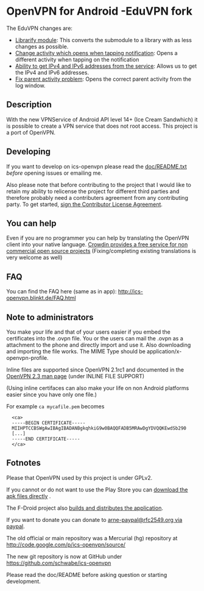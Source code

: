 OpenVPN for Android -EduVPN fork
=============

The EduVPN changes are:

* [Librarify module](https://github.com/egeniq/ics-openvpn/commit/a7529a8093db723b2dd1809adcde84700d9dd7c4): This converts the submodule to a library with as less changes as possible.
* [Change activity which opens when tapping notification](https://github.com/egeniq/ics-openvpn/commit/5d1778af0b5e43faaa24e2356c5383f5fd457dfe): Opens a different activity when tapping on the notification
* [Ability to get IPv4 and IPv6 addresses from the service](https://github.com/egeniq/ics-openvpn/commit/ec9097df75af7be93beaea0e82ab544420d0569e): Allows us to get the IPv4 and IPv6 addresses.
* [Fix parent activity problem](https://github.com/egeniq/ics-openvpn/commit/6ba82fdccb86ccd61b11c92d527ac7014f9ff06f): Opens the correct parent activity from the log window.

Description
------------
With the new VPNService of Android API level 14+ (Ice Cream Sandwhich) it is possible to create a VPN service that does not root access. This project is a port of OpenVPN.

Developing
---------------
If you want to develop on ics-openvpn please read the [doc/README.txt](https://github.com/schwabe/ics-openvpn/blob/master/doc/README.txt) *before* opening issues or emailing me. 

Also please note that before contributing to the project that I would like to retain my ability to relicense the project for different third parties and therefore probably need a contributers agreement from any contributing party. To get started, [sign the Contributor License Agreement](https://www.clahub.com/agreements/schwabe/ics-openvpn).

You can help
------------
Even if you are no programmer you can help by translating the OpenVPN client into your native language. [Crowdin provides a free service for non commercial open source projects](http://crowdin.net/project/ics-openvpn/invite) (Fixing/completing existing translations is very welcome as well)

FAQ
-----
You can find the FAQ here (same as in app): http://ics-openvpn.blinkt.de/FAQ.html

Note to administrators
------------------------

You make your life and that of your users easier if you embed the certificates into the .ovpn file. You or the users can mail the .ovpn as a attachment to the phone and directly import and use it. Also downloading and importing the file works. The MIME Type should be application/x-openvpn-profile. 

Inline files are supported since OpenVPN 2.1rc1 and documented in the  [OpenVPN 2.3 man page](https://community.openvpn.net/openvpn/wiki/Openvpn23ManPage) (under INLINE FILE SUPPORT) 

(Using inline certifaces can also make your life on non Android platforms easier since you have only one file.)

For example `ca mycafile.pem` becomes
```
  <ca>
  -----BEGIN CERTIFICATE-----
  MIIHPTCCBSWgAwIBAgIBADANBgkqhkiG9w0BAQQFADB5MRAwDgYDVQQKEwdSb290
  [...]
  -----END CERTIFICATE-----
  </ca>
```
Fotnotes
-----------
Please that OpenVPN used by this project is under GPLv2. 

If you cannot or do not want to use the Play Store you can [download the apk files directly](http://plai.de/android/) . 

The F-Droid project also [builds and distributes the application](https://f-droid.org/repository/browse/?fdid=de.blinkt.openvpn). 

If you want to donate you can donate to [arne-paypal@rfc2549.org via paypal](https://www.paypal.com/cgi-bin/webscr?hosted_button_id=R2M6ZP9AF25LS&cmd=_s-xclick).


The old official or main repository was a Mercurial (hg) repository at http://code.google.com/p/ics-openvpn/source/

The new git repository is now at GitHub under https://github.com/schwabe/ics-openvpn

Please read the doc/README before asking question or starting development.
